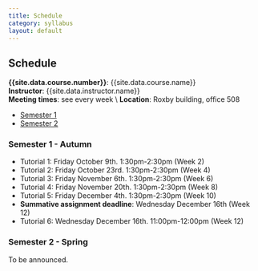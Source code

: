 ```yaml
---
title: Schedule
category: syllabus
layout: default
---
```


## Schedule

**{{site.data.course.number}}**: {{site.data.course.name}}  
**Instructor**: {{site.data.instructor.name}}  
**Meeting times**: see every week \\
**Location**: Roxby building, office 508

* [Semester 1](#s1)
* [Semester 2](#s2)

<a name="s1"></a>

### Semester 1 - Autumn

* Tutorial 1: Friday October 9th. 1:30pm-2:30pm (Week 2)
* Tutorial 2: Friday October 23rd. 1:30pm-2:30pm (Week 4)
* Tutorial 3: Friday November 6th. 1:30pm-2:30pm (Week 6)
* Tutorial 4: Friday November 20th. 1:30pm-2:30pm (Week 8)
* Tutorial 5: Friday December 4th. 1:30pm-2:30pm (Week 10)
* **Summative assignment deadline**: Wednesday December 16th (Week 12)
* Tutorial 6: Wednesday December 16th. 11:00pm-12:00pm (Week 12)

<a name="s2"></a>

### Semester 2 - Spring

To be announced.

